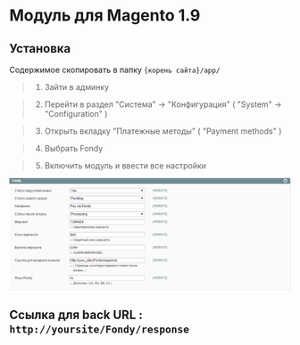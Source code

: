 Модуль для Magento 1.9
=====

Установка
----
Содержимое скопировать в папку `{корень сайта}/app/`

>1. Зайти в админку

>2. Перейти в раздел "Система" -> "Конфигурация" ( "System" -> "Configuration" )

>3. Открыть вкладку "Платежные методы" ( "Payment methods" )

>4. Выбрать Fondy

>5. Включить модуль и ввести все настройки 

![Скриншот][1]

Ccылка для back URL : `http://yoursite/Fondy/response`
-----


[1]: https://raw.githubusercontent.com/cloudipsp/magento/master/magentof.png

